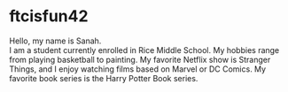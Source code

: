 # ftcisfun42
Hello, my name is Sanah.  
I am a student currently enrolled in Rice Middle School. 
My hobbies range from playing basketball to painting.
My favorite Netflix show is Stranger Things, and I enjoy watching films based on Marvel or DC Comics. 
My favorite book series is the Harry Potter Book series. 
